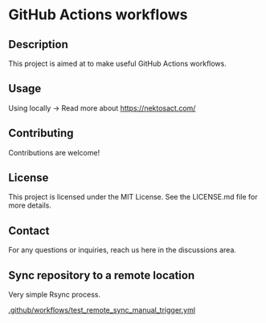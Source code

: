 # GitHub Actions workflows

## Description

This project is aimed at to make useful GitHub Actions workflows.

## Usage

Using locally -> Read more about https://nektosact.com/

## Contributing

Contributions are welcome!

## License

This project is licensed under the MIT License. See the LICENSE.md file for more details.


## Contact

For any questions or inquiries, reach us here in the discussions area.


## Sync repository to a remote location

Very simple Rsync process.


[.github/workflows/test_remote_sync_manual_trigger.yml](/.github/workflows/test_remote_sync_manual_trigger.yml)

